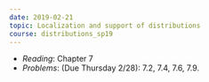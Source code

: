 ```yaml
---
date: 2019-02-21
topic: Localization and support of distributions
course: distributions_sp19
---
```


- *Reading*: Chapter 7
- *Problems*: (Due Thursday 2/28): 7.2, 7.4, 7.6, 7.9.

